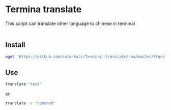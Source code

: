 # Termina translate </br>
This script can translate other language to chinese in terminal<br>
</br>
## Install </br>
```bash
wget 'https://github.com/auto-kali/Terminal-translate/raw/master/translate' && pip3 install termcolor translate && cp -rf translate /bin && chmod 777 /bin/translate
```

## Use
```bash
translate "text"
```
or</br>
```bash
translate -c "command"
```

